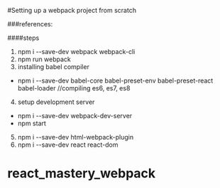 
#Setting up a webpack project from scratch

###references:

####steps
1. npm i --save-dev webpack webpack-cli
2. npm run webpack
3. installing babel compiler
* npm i --save-dev babel-core babel-preset-env babel-preset-react babel-loader //compiling es6, es7, es8
4. setup development server
* npm i --save-dev webpack-dev-server
* npm start
5. npm i --save-dev html-webpack-plugin
6. npm i --save-dev react react-dom
# react_mastery_webpack
